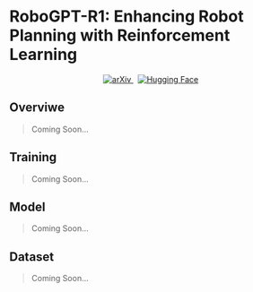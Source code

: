 # RoboGPT-R1: Enhancing Robot Planning with Reinforcement Learning

<p align="center">
  <a href="https://arxiv.org/abs/2510.14828">
    <img alt="arXiv" src="https://img.shields.io/badge/arXiv-2510.14828-b31b1b.svg">
  </a>
  <!-- Hugging Face 徽章，准备好后把 href 和文字改掉 -->
  <a href="https://huggingface.co/<your-org>/<your-repo>" style="margin-left:8px;">
    <img alt="Hugging Face" src="https://img.shields.io/badge/Hugging%20Face-coming%20soon-yellow">
  </a>
</p>



## Overviwe
> Coming Soon...
## Training
> Coming Soon...
## Model
> Coming Soon...
## Dataset
> Coming Soon...
